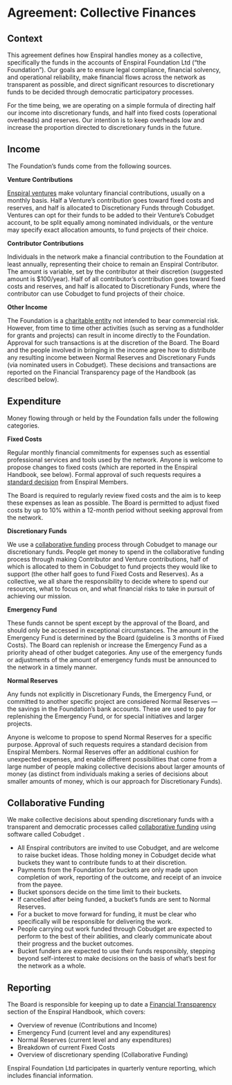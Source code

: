 # Agreement: Collective Finances

## Context
This agreement defines how Enspiral handles money as a collective, specifically the funds in the accounts of Enspiral Foundation Ltd (“the Foundation”). Our goals are to ensure legal compliance, financial solvency, and operational reliability, make financial flows across the network as transparent as possible, and direct significant resources to discretionary funds to be decided through democratic participatory processes.

For the time being, we are operating on a simple formula of directing half our income into discretionary funds, and half into fixed costs (operational overheads) and reserves. Our intention is to keep overheads low and increase the proportion directed to discretionary funds in the future.

## Income
The Foundation’s funds come from the following sources.

**Venture Contributions**

[Enspiral ventures](https://enspiral.gitbooks.io/enspiral-handbook/content/ventures.html) make voluntary financial contributions, usually on a monthly basis. Half a Venture’s contribution goes toward fixed costs and reserves, and half is allocated to Discretionary Funds through Cobudget. Ventures can opt for their funds to be added to their Venture’s Cobudget account, to be split equally among nominated individuals, or the venture may specify exact allocation amounts, to fund projects of their choice.

**Contributor Contributions**

Individuals in the network make a financial contribution to the Foundation at least annually, representing their choice to remain an Enspiral Contributor. The amount is variable, set by the contributor at their discretion (suggested amount is $100/year). Half of all contributor’s contribution goes toward fixed costs and reserves, and half is allocated to Discretionary Funds, where the contributor can use Cobudget to fund projects of their choice.

**Other Income**

The Foundation is a [charitable entity](https://enspiral.gitbooks.io/enspiral-handbook/content/constitution.html) not intended to bear commercial risk. However, from time to time other activities (such as serving as a fundholder for grants and projects) can result in income directly to the Foundation. Approval for such transactions is at the discretion of the Board. The Board and the people involved in bringing in the income agree how to distribute any resulting income between Normal Reserves and Discretionary Funds (via nominated users in Cobudget). These decisions and transactions are reported on the Financial Transparency page of the Handbook (as described below). 

## Expenditure

Money flowing through or held by the Foundation falls under the following categories.

**Fixed Costs**

Regular monthly financial commitments for expenses such as essential professional services and tools used by the network. Anyone is welcome to propose changes to fixed costs (which are reported in the Enspiral Handbook, see below). Formal approval of such requests requires a [standard decision](https://enspiral.gitbooks.io/enspiral-handbook/content/decisions_agreement.html) from Enspiral Members. 

The Board is required to regularly review fixed costs and the aim is to keep these expenses as lean as possible. The Board is permitted to adjust fixed costs by up to 10% within a 12-month period without seeking approval from the network. 

**Discretionary Funds**

We use a [collaborative funding](https://enspiral.gitbooks.io/enspiral-handbook/content/collabfunding.html) process through Cobudget to manage our discretionary funds. People get money to spend in the collaborative funding process through making Contributor and Venture contributions, half of which is allocated to them in Cobudget to fund projects they would like to support (the other half goes to fund Fixed Costs and Reserves). As a collective, we all share the responsibility to decide where to spend our resources, what to focus on, and what financial risks to take in pursuit of achieving our mission.

**Emergency Fund**

These funds cannot be spent except by the approval of the Board, and should only be accessed in exceptional circumstances. The amount in the Emergency Fund is determined by the Board (guideline is 3 months of Fixed Costs). The Board can replenish or increase the Emergency Fund as a priority ahead of other budget categories. Any use of the emergency funds or adjustments of the amount of emergency funds must be announced to the network in a timely manner.

**Normal Reserves**

Any funds not explicitly in Discretionary Funds, the Emergency Fund, or committed to another specific project are considered Normal Reserves — the savings in the Foundation’s bank accounts. These are used to pay for replenishing the Emergency Fund, or for special initiatives and larger projects. 

Anyone is welcome to propose to spend Normal Reserves for a specific purpose. Approval of such requests requires a standard decision from Enspiral Members. Normal Reserves offer an additional cushion for unexpected expenses, and enable different possibilities that come from a large number of people making collective decisions about larger amounts of money (as distinct from individuals making a series of decisions about smaller amounts of money, which is our approach for Discretionary Funds). 

## Collaborative Funding
We make collective decisions about spending discretionary funds with a transparent and democratic processes called [collaborative funding](https://enspiral.gitbooks.io/enspiral-handbook/content/collabfunding.html) using software called Cobudget . 

* All Enspiral contributors are invited to use Cobudget, and are welcome to raise bucket ideas.
Those holding money in Cobudget decide what buckets they want to contribute funds to at their discretion.
* Payments from the Foundation for buckets are only made upon completion of work, reporting of the outcome, and receipt of an invoice from the payee.
* Bucket sponsors decide on the time limit to their buckets.
* If cancelled after being funded, a bucket’s funds are sent to Normal Reserves.
* For a bucket to move forward for funding, it must be clear who specifically will be responsible for delivering the work.
* People carrying out work funded through Cobudget are expected to perform to the best of their abilities, and clearly communicate about their progress and the bucket outcomes.
* Bucket funders are expected to use their funds responsibly, stepping beyond self-interest to make decisions on the basis of what’s best for the network as a whole.

## Reporting
The Board is responsible for keeping up to date a [Financial Transparency](https://enspiral.gitbooks.io/enspiral-handbook/content/financial_transparency.html) section of the Enspiral Handbook, which covers:

* Overview of revenue (Contributions and Income)
* Emergency Fund (current level and any expenditures)
* Normal Reserves (current level and any expenditures)
* Breakdown of current Fixed Costs
* Overview of discretionary spending (Collaborative Funding)

Enspiral Foundation Ltd participates in quarterly venture reporting, which includes financial information.



